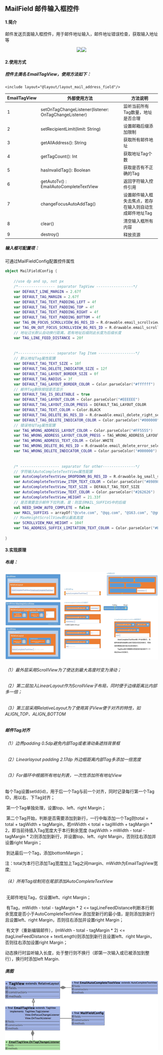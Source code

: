 ## MailField 邮件输入框控件

#### 1.简介

邮件发送页面输入框控件，用于邮件地址输入，邮件地址错误检查，获取输入地址等
<center class="half">    
  <img src="./MailField1.gif" height="250"/><img src="./MailField2.gif" height="250"/>
</center>


#### 2.使用方式

##### 控件主类名 EmailTagView，使用方法如下：

`<include layout="@layout/layout_mail_address_field"/>`

| EmailTagView | 外部使用方法                                          | 方法说明                                                |
| ------------ | ----------------------------------------------------- | ------------------------------------------------------- |
| 1            | setOnTagChangeListener(listener: OnTagChangeListener) | 监听当前所有Tag数量，地址是否合理                       |
| 2            | setRecipientLimit(limit: String)                      | 设置邮箱后缀添加限制                                    |
| 3            | getAllAddress(): String                               | 获取所有邮件地址                                        |
| 4            | getTagCount(): Int                                    | 获取地址Tag个数                                         |
| 5            | hasInvalidTag(): Boolean                              | 获取是否有不正确的Tag                                   |
| 6            | getAutoTv() : EmailAutoCompleteTextView               | 返回字符输入控件引用                                    |
| 7            | changeFocusAutoAddTag()                               | 设置邮件输入框失去焦点，若存在输入则自动生成邮件地址Tag |
| 8            | clear()                                               | 清空输入框所有内容                                      |
| 9            | destroy()                                             | 释放资源                                                |

##### 输入框可配置项：
可通过MailFieldConfig配置控件属性

```kotlin
object MailFieldConfig {

    //use dp and sp, not px
    /*----------------- separator TagView -----------------*/
    var DEFAULT_LINE_MARGIN = 2.67f
    var DEFAULT_TAG_MARGIN = 2.67f
    var DEFAULT_TAG_TEXT_PADDING_LEFT = 4f
    var DEFAULT_TAG_TEXT_PADDING_TOP = 4f
    var DEFAULT_TAG_TEXT_PADDING_RIGHT = 4f
    var DEFAULT_TAG_TEXT_PADDING_BOTTOM = 4f
    var TAG_ON_FOCUS_SCROLLVIEW_BG_RES_ID = R.drawable.email_scrollview_focus_back
    var TAG_ON_OUT_FOCUS_SCROLLVIEW_BG_RES_ID = R.drawable.email_scrollview_not_focus_back
    // 地址过长默认自动换行距离，若有地址后缀则此长度为后缀长度
    var TAG_LINE_FEED_DISTANCE = 20f


    /*----------------- separator Tag Item -----------------*/
    // 默认地址Tag属性配置
    var DEFAULT_TAG_TEXT_SIZE = 10f
    var DEFAULT_TAG_DELETE_INDICATOR_SIZE = 12f
    var DEFAULT_TAG_LAYOUT_BORDER_SIZE = 0f
    var DEFAULT_TAG_RADIUS = 3f
    var DEFAULT_TAG_LAYOUT_BORDER_COLOR = Color.parseColor("#ffffff")
    // 邮件Tag删除按钮是否显示
    var DEFAULT_TAG_IS_DELETABLE = true
    var DEFAULT_TAG_LAYOUT_COLOR = Color.parseColor("#EEEEEE")
    var DEFAULT_TAG_LAYOUT_COLOR_PRESS = DEFAULT_TAG_LAYOUT_COLOR
    var DEFAULT_TAG_TEXT_COLOR = Color.BLACK
    var DEFAULT_TAG_DELETE_BG_RES_ID = R.drawable.email_delete_right_selector
    var DEFAULT_TAG_DELETE_INDICATOR_COLOR = Color.parseColor("#000000")
    // 错误地址Tag属性配置
    var TAG_WRONG_ADDRESS_LAYOUT_COLOR = Color.parseColor("#FF5555")
    var TAG_WRONG_ADDRESS_LAYOUT_COLOR_PRESS = TAG_WRONG_ADDRESS_LAYOUT_COLOR
    var TAG_WRONG_ADDRESS_TEXT_COLOR = Color.WHITE
    var TAG_WRONG_DELETE_BG_RES_ID = R.drawable.email_delete_error_selector
    var TAG_WRONG_DELETE_INDICATOR_COLOR = Color.parseColor("#000000")


    /* ------------------ separator for other---------------*/
    // 字符输入AutoCompleteTextView属性配置
    var AutoCompleteTextView_DROPDOWN_BG_RES_ID = R.drawable.bg_small_shadow
    var AutoCompleteTextView_ITEM_TEXT_COLOR = Color.parseColor("#898989")
    var AutoCompleteTextView_TEXT_SIZE = DEFAULT_TAG_TEXT_SIZE
    var AutoCompleteTextView_TEXT_COLOR = Color.parseColor("#262626")
    var AutoCompleteTextView_HEIGHT = 21.33f
    // 是否需要显示邮件下拉列表，是：则显示MAIL_SUFFIXS中的后缀
    val NEED_SHOW_AUTO_COMPLETE = false
    var MAIL_SUFFIXS = arrayOf("@cvte.com", "@qq.com", "@163.com", "@gmail.com")
    // MaxHeightScrollView默认最高高度
    var SCROLLVIEW_MAX_HEIGHT = 104f
    var TAG_ADDRESS_SUFFIX_LIMITATION_TEXT_COLOR = Color.parseColor("#BBBBBB")

}
```

#### 3.实现原理

##### 布局：

![邮件输入框布局](./MailField3.jpeg)

###### （1）最外层采用ScrollView为了使达到最大高度时变为滑动；

###### （2）第二层加入LinearLayout作为ScrollView子布局，同时便于边缘距离比内部多一倍；

###### （3）第三层采用RelativeLayout为了使用其子View便于对齐的特性，如ALIGN_TOP、ALIGN_BOTTOM

##### 邮件Tag对齐

###### （1）边界padding 0.5dp避免内部Tag或者滑动条遮挡背景框

###### （2）Linearlayout padding 2.17dp 外边框距离内部Tag多添加一倍宽度

###### （3）For循环中根据所有地址列表，一次性添加所有地址View

​         每个Tag设置setId(id)，用于后一个Tag与前一个对齐，同时记录每行第一个Tag ID，用以右、下Tag对齐；

​         第一个Tag单独处理，设置top、left、right Margin；

​         第二个Tag开始，判断是否需要添加到新行，一行中每添加一个Tag则total = total + tagWidth + tagMargin，若mWidth < total + tagWidth + tagMargin * 2，即当前待插入Tag宽度大于本行剩余宽度 (tagWidth > mWidth - total - tagMargin * 2)则添加到新行，并设置top、left、right Margin，否则往右添加并设置right Margin；

​         到达最后一个Tag，添加bottomMargin；

​         注：total为本行已添加Tag宽度加上Tag之间margin、mWidth为EmailTagView宽度;

###### （4）所有Tag绘制完在尾部添加AutoCompleteTextView

​         无邮件地址Tag，仅设置left、right Margin；

​         有Tag，mWidth - total - tagMargin * 2 <= tagLineFeedDistance判断本行剩余宽度是否小于AutoCompleteTextView 添加至新行的最小值，是则添加到新行且设置left、right Margin，否则往右添加并设置right Margin；

​         有文字（重新编辑邮件），(mWidth - total - tagMargin * 2) <= (tagLineFeedDistance + textLength)则添加到新行且设置left、right Margin，否则往右添加设置right Margin；

​         动态换行时监听输入长度，处于整行则不换行（即第一次输入或已被添加到整行），换行时添加left Margin.

##### 类图

![类图](./MailField4.png)